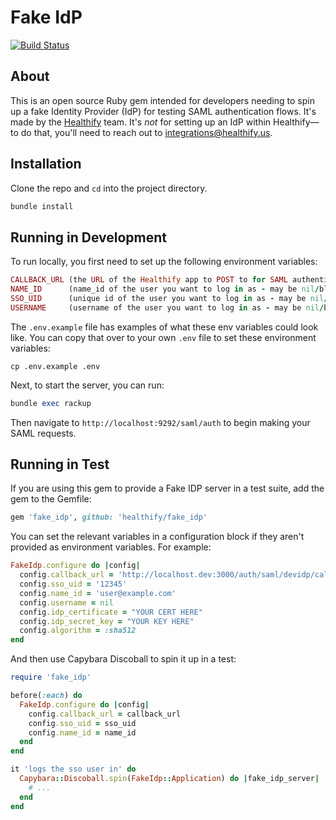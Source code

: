 # Fake IdP

[![Build Status](https://travis-ci.com/healthify/fake_idp.svg?branch=master)](https://travis-ci.com/healthify/fake_idp)

## About

This is an open source Ruby gem intended for developers needing to spin up a fake Identity Provider (IdP) for testing SAML authentication flows. It's made by the [Healthify](http://healthify.us) team. It's _not_ for setting up an IdP within Healthify—to do that, you'll need to reach out to integrations@healthify.us.

## Installation

Clone the repo and `cd` into the project directory.

```ruby
bundle install
```

## Running in Development

To run locally, you first need to set up the following environment variables:

```ruby
CALLBACK_URL (the URL of the Healthify app to POST to for SAML authentication - required)
NAME_ID      (name_id of the user you want to log in as - may be nil/blank)
SSO_UID      (unique id of the user you want to log in as - may be nil/blank)
USERNAME     (username of the user you want to log in as - may be nil/blank)
```

The `.env.example` file has examples of what these env variables could look like.
You can copy that over to your own `.env` file to set these environment variables:

    cp .env.example .env

Next, to start the server, you can run:

```ruby
bundle exec rackup
```

Then navigate to `http://localhost:9292/saml/auth` to begin making your SAML requests.

## Running in Test

If you are using this gem to provide a Fake IDP server in a test suite, add the gem
to the Gemfile:

```ruby
gem 'fake_idp', github: 'healthify/fake_idp'
```

You can set the relevant variables in a configuration block if they aren't provided 
as environment variables. For example:

```ruby
FakeIdp.configure do |config|
  config.callback_url = 'http://localhost.dev:3000/auth/saml/devidp/callback'
  config.sso_uid = '12345'
  config.name_id = 'user@example.com'
  config.username = nil
  config.idp_certificate = "YOUR CERT HERE"
  config.idp_secret_key = "YOUR KEY HERE"
  config.algorithm = :sha512
end
```

And then use Capybara Discoball to spin it up in a test:

```ruby
require 'fake_idp'

before(:each) do
  FakeIdp.configure do |config|
    config.callback_url = callback_url
    config.sso_uid = sso_uid
    config.name_id = name_id
  end
end

it 'logs the sso user in' do
  Capybara::Discoball.spin(FakeIdp::Application) do |fake_idp_server|
    # ...
  end
end
```
